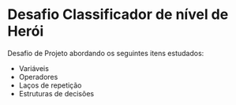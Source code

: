 # Desafio Classificador de nível de Herói

 Desafio de Projeto abordando os seguintes itens estudados:
- Variáveis
- Operadores
- Laços de repetição
- Estruturas de decisões
